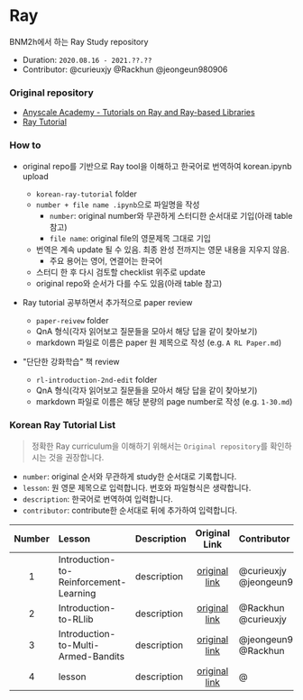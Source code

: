 # Ray

BNM2h에서 하는 Ray Study repository

* Duration: `2020.08.16 - 2021.??.??`
* Contributor: @curieuxjy @Rackhun @jeongeun980906

### Original repository
* [Anyscale Academy - Tutorials on Ray and Ray-based Libraries](https://github.com/anyscale/academy)
* [Ray Tutorial](https://github.com/ray-project/tutorial)

### How to 
* original repo를 기반으로 Ray tool을 이해하고 한국어로 번역하여 korean.ipynb upload
    * `korean-ray-tutorial` folder
    * `number + file name .ipynb`으로 파일명을 작성
        * `number`: original number와 무관하게 스터디한 순서대로 기입(아래 table 참고)
        * `file name`: original file의 영문제목 그대로 기입
    * 번역은 계속 update 될 수 있음. 최종 완성 전까지는 영문 내용을 지우지 않음.
        * 주요 용어는 영어, 연결어는 한국어
    * 스터디 한 후 다시 검토할 checklist 위주로 update
    * original repo와 순서가 다를 수도 있음(아래 table 참고)
    
* Ray tutorial 공부하면서 추가적으로 paper review
    * `paper-reivew` folder
    * QnA 형식(각자 읽어보고 질문들을 모아서 해당 답을 같이 찾아보기)
    * markdown 파일로 이름은 paper 원 제목으로 작성 (e.g. `A RL Paper.md`)

* "단단한 강화학습" 책 review
    * `rl-introduction-2nd-edit` folder
    * QnA 형식(각자 읽어보고 질문들을 모아서 해당 답을 같이 찾아보기)
    * markdown 파일로 이름은 해당 분량의 page number로 작성 (e.g. `1-30.md`)
    
### Korean Ray Tutorial List
> 정확한 Ray curriculum을 이해하기 위해서는 `Original repository`를 확인하시는 것을 권장합니다.
* `number`: original 순서와 무관하게 study한 순서대로 기록합니다.
* `lesson`: 원 영문 제목으로 입력합니다. 번호와 파일형식은 생략합니다.
* `description`: 한국어로 번역하여 입력합니다.
* `contributor`: contribute한 순서대로 뒤에 추가하여 입력합니다.

|Number|Lesson|Description|Original Link|Contributor|
|:----:|:-----|:----------|:-----------:|:----------|
|1|Introduction-to-Reinforcement-Learning|description|[original link](https://github.com/anyscale/academy/blob/master/ray-rllib/01-Introduction-to-Reinforcement-Learning.ipynb)|@curieuxjy @jeongeun980906|
|2|Introduction-to-RLlib|description|[original link](https://github.com/anyscale/academy/blob/master/ray-rllib/02-Introduction-to-RLlib.ipynb)|@Rackhun @curieuxjy|
|3|Introduction-to-Multi-Armed-Bandits|description|[original link](https://github.com/anyscale/academy/blob/master/ray-rllib/multi-armed-bandits/01-Introduction-to-Multi-Armed-Bandits.ipynb)|@jeongeun980906 @Rackhun|
|4|lesson|description|[original link]()|@|